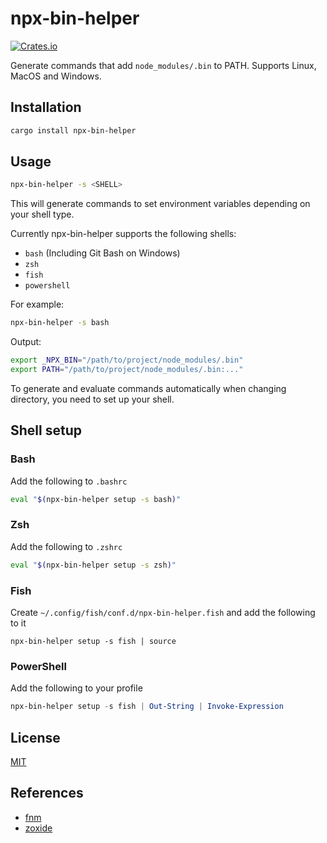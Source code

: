 # npx-bin-helper

[![Crates.io](https://img.shields.io/crates/v/npx-bin-helper?style=flat-square)](https://crates.io/crates/npx-bin-helper)

Generate commands that add `node_modules/.bin` to PATH. Supports Linux, MacOS and Windows.

## Installation
```bash
cargo install npx-bin-helper
```

## Usage
```bash
npx-bin-helper -s <SHELL>
```
This will generate commands to set environment variables depending on your shell type.

Currently npx-bin-helper supports the following shells:

- `bash` (Including Git Bash on Windows)
- `zsh`
- `fish`
- `powershell`

For example:
```bash
npx-bin-helper -s bash
```
Output:
```bash
export _NPX_BIN="/path/to/project/node_modules/.bin"
export PATH="/path/to/project/node_modules/.bin:..."
```

To generate and evaluate commands automatically when changing directory, you need to set up your shell.

## Shell setup
### Bash
Add the following to `.bashrc`
```bash
eval "$(npx-bin-helper setup -s bash)"
```

### Zsh
Add the following to `.zshrc`
```zsh
eval "$(npx-bin-helper setup -s zsh)"
```

### Fish
Create `~/.config/fish/conf.d/npx-bin-helper.fish` and add the following to it
```fish
npx-bin-helper setup -s fish | source
```

### PowerShell
Add the following to your profile
```powershell
npx-bin-helper setup -s fish | Out-String | Invoke-Expression
```

## License
[MIT](./LICENSE)

## References
- [fnm](https://github.com/Schniz/fnm)
- [zoxide](https://github.com/ajeetdsouza/zoxide)
